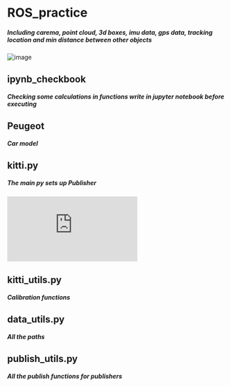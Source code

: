 # ROS_practice
##### Including carema, point cloud, 3d boxes, imu data, gps data, tracking location and min distance between other objects
![image](https://github.com/liudiepie/ROS_practice/blob/master/view.gif)

## ipynb_checkbook 
##### Checking some calculations in functions write in jupyter notebook before executing

## Peugeot
##### Car model

## kitti.py
##### The main py sets up Publisher
![kitti.py](https://github.com/liudiepie/ROS_practice/blob/master/src/kitti/src/kitti.py)
## kitti_utils.py
##### Calibration functions

## data_utils.py
##### All the paths

## publish_utils.py
##### All the publish functions for publishers

